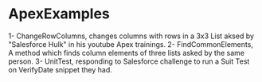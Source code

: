 # ApexExamples
1- ChangeRowColumns, changes columns with rows in a 3x3 List aksed by "Salesforce Hulk" in his youtube Apex trainings.
2- FindCommonElements, A method which finds column elements of three lists asked by the same person.
3- UnitTest, responding to Salesforce challenge to run a Suit Test on VerifyDate snippet they had.
